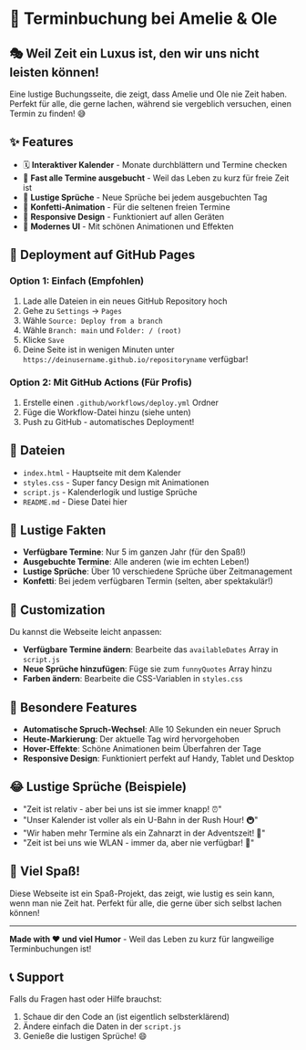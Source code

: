 # 📅 Terminbuchung bei Amelie & Ole

## 🎭 Weil Zeit ein Luxus ist, den wir uns nicht leisten können!

Eine lustige Buchungsseite, die zeigt, dass Amelie und Ole nie Zeit haben. Perfekt für alle, die gerne lachen, während sie vergeblich versuchen, einen Termin zu finden! 😅

## ✨ Features

- 🗓️ **Interaktiver Kalender** - Monate durchblättern und Termine checken
- 🚫 **Fast alle Termine ausgebucht** - Weil das Leben zu kurz für freie Zeit ist
- 🎉 **Lustige Sprüche** - Neue Sprüche bei jedem ausgebuchten Tag
- 🎊 **Konfetti-Animation** - Für die seltenen freien Termine
- 📱 **Responsive Design** - Funktioniert auf allen Geräten
- 🎨 **Modernes UI** - Mit schönen Animationen und Effekten

## 🚀 Deployment auf GitHub Pages

### Option 1: Einfach (Empfohlen)
1. Lade alle Dateien in ein neues GitHub Repository hoch
2. Gehe zu `Settings` → `Pages`
3. Wähle `Source: Deploy from a branch`
4. Wähle `Branch: main` und `Folder: / (root)`
5. Klicke `Save`
6. Deine Seite ist in wenigen Minuten unter `https://deinusername.github.io/repositoryname` verfügbar!

### Option 2: Mit GitHub Actions (Für Profis)
1. Erstelle einen `.github/workflows/deploy.yml` Ordner
2. Füge die Workflow-Datei hinzu (siehe unten)
3. Push zu GitHub - automatisches Deployment!

## 📁 Dateien

- `index.html` - Hauptseite mit dem Kalender
- `styles.css` - Super fancy Design mit Animationen
- `script.js` - Kalenderlogik und lustige Sprüche
- `README.md` - Diese Datei hier

## 🎯 Lustige Fakten

- **Verfügbare Termine**: Nur 5 im ganzen Jahr (für den Spaß!)
- **Ausgebuchte Termine**: Alle anderen (wie im echten Leben!)
- **Lustige Sprüche**: Über 10 verschiedene Sprüche über Zeitmanagement
- **Konfetti**: Bei jedem verfügbaren Termin (selten, aber spektakulär!)

## 🎨 Customization

Du kannst die Webseite leicht anpassen:

- **Verfügbare Termine ändern**: Bearbeite das `availableDates` Array in `script.js`
- **Neue Sprüche hinzufügen**: Füge sie zum `funnyQuotes` Array hinzu
- **Farben ändern**: Bearbeite die CSS-Variablen in `styles.css`

## 🌟 Besondere Features

- **Automatische Spruch-Wechsel**: Alle 10 Sekunden ein neuer Spruch
- **Heute-Markierung**: Der aktuelle Tag wird hervorgehoben
- **Hover-Effekte**: Schöne Animationen beim Überfahren der Tage
- **Responsive Design**: Funktioniert perfekt auf Handy, Tablet und Desktop

## 😂 Lustige Sprüche (Beispiele)

- "Zeit ist relativ - aber bei uns ist sie immer knapp! ⏰"
- "Unser Kalender ist voller als ein U-Bahn in der Rush Hour! 🚇"
- "Wir haben mehr Termine als ein Zahnarzt in der Adventszeit! 🦷"
- "Zeit ist bei uns wie WLAN - immer da, aber nie verfügbar! 📶"

## 🎉 Viel Spaß!

Diese Webseite ist ein Spaß-Projekt, das zeigt, wie lustig es sein kann, wenn man nie Zeit hat. Perfekt für alle, die gerne über sich selbst lachen können!

---

**Made with ❤️ und viel Humor** - Weil das Leben zu kurz für langweilige Terminbuchungen ist!

## 📞 Support

Falls du Fragen hast oder Hilfe brauchst:
1. Schaue dir den Code an (ist eigentlich selbsterklärend)
2. Ändere einfach die Daten in der `script.js`
3. Genieße die lustigen Sprüche! 😄 